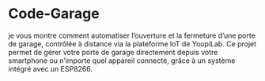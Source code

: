 # Code-Garage
je vous montre comment automatiser l’ouverture et la fermeture d’une porte de garage, contrôlée à distance via la plateforme IoT de YoupiLab. Ce projet permet de gérer votre porte de garage directement depuis votre smartphone ou n’importe quel appareil connecté, grâce à un système intégré avec un ESP8266.
